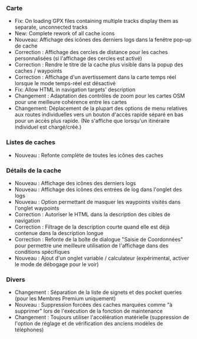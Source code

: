 ### Carte
- Fix: On loading GPX files containing multiple tracks display them as separate, unconnected tracks
- New: Complete rework of all cache icons
- Nouveau: Affichage des icônes des derniers logs dans la fenêtre pop-up de cache
- Correction : Affichage des cercles de distance pour les caches personnalisées (si l'affichage des cercles est activé)
- Correction : Rendre le titre de la cache plus visible dans la popup des caches / waypoints
- Correction : Affichage d'un avertissement dans la carte temps réel lorsque le mode temps-réel est désactivé
- Fix: Allow HTML in navigation targets' description
- Changement : Adaptation des contrôles de zoom pour les cartes OSM pour une meilleure cohérence entre les cartes
- Changement: Déplacement de la plupart des options de menu relatives aux routes individuelles vers un bouton d'accès rapide séparé en bas pour un accès plus rapide. (Ne s'affiche que lorsqu'un itinéraire individuel est chargé/créé.)

### Listes de caches
- Nouveau : Refonte complète de toutes les icônes des caches

### Détails de la cache
- Nouveau : Affichage des icônes des derniers logs
- Nouveau : Affichage des icônes des entrées de log dans l'onglet des logs
- Nouveau : Option permettant de masquer les waypoints visités dans l'onglet waypoints
- Correction : Autoriser le HTML dans la description des cibles de navigation
- Correction : Filtrage de la description courte quand elle est déjà contenue dans la description longue
- Correction : Refonte de la boîte de dialogue "Saisie de Coordonnées" pour permettre une meilleure utilisation de l'affichage dans des conditions spécifiques
- Nouveau : Ajout d'un onglet variable / calculateur (expérimental, activer le mode de débogage pour le voir)

### Divers
- Changement : Séparation de la liste de signets et des pocket queries (pour les Membres Premium uniquement)
- Nouveau : Suppression forcées des caches marquées comme "à supprimer" lors de l'exécution de la fonction de maintenance
- Changement : Toujours utiliser l'accélération matérielle (suppression de l'option de réglage et de vérification des anciens modèles de téléphones)

